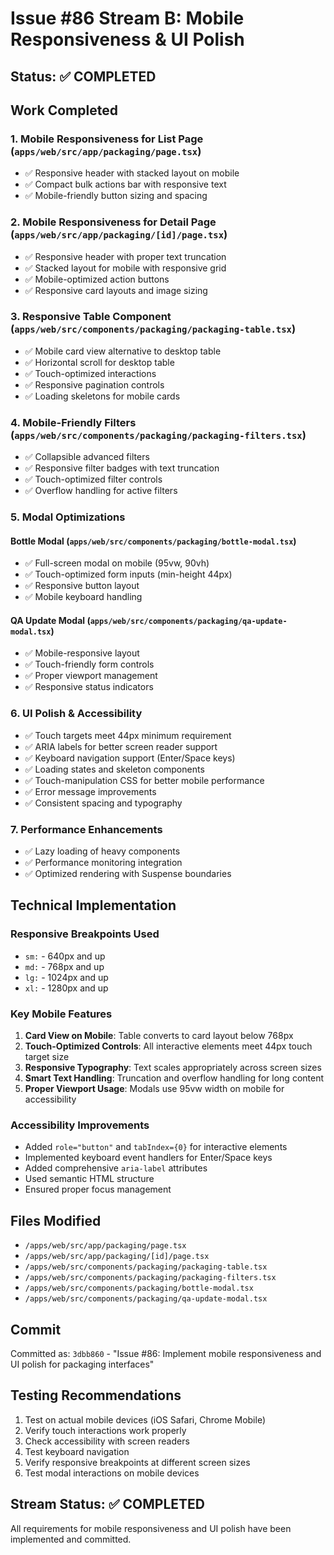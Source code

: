 # Issue #86 Stream B: Mobile Responsiveness & UI Polish

## Status: ✅ COMPLETED

## Work Completed

### 1. Mobile Responsiveness for List Page (`apps/web/src/app/packaging/page.tsx`)
- ✅ Responsive header with stacked layout on mobile
- ✅ Compact bulk actions bar with responsive text
- ✅ Mobile-friendly button sizing and spacing

### 2. Mobile Responsiveness for Detail Page (`apps/web/src/app/packaging/[id]/page.tsx`)
- ✅ Responsive header with proper text truncation
- ✅ Stacked layout for mobile with responsive grid
- ✅ Mobile-optimized action buttons
- ✅ Responsive card layouts and image sizing

### 3. Responsive Table Component (`apps/web/src/components/packaging/packaging-table.tsx`)
- ✅ Mobile card view alternative to desktop table
- ✅ Horizontal scroll for desktop table
- ✅ Touch-optimized interactions
- ✅ Responsive pagination controls
- ✅ Loading skeletons for mobile cards

### 4. Mobile-Friendly Filters (`apps/web/src/components/packaging/packaging-filters.tsx`)
- ✅ Collapsible advanced filters
- ✅ Responsive filter badges with text truncation
- ✅ Touch-optimized filter controls
- ✅ Overflow handling for active filters

### 5. Modal Optimizations
#### Bottle Modal (`apps/web/src/components/packaging/bottle-modal.tsx`)
- ✅ Full-screen modal on mobile (95vw, 90vh)
- ✅ Touch-optimized form inputs (min-height 44px)
- ✅ Responsive button layout
- ✅ Mobile keyboard handling

#### QA Update Modal (`apps/web/src/components/packaging/qa-update-modal.tsx`)
- ✅ Mobile-responsive layout
- ✅ Touch-friendly form controls
- ✅ Proper viewport management
- ✅ Responsive status indicators

### 6. UI Polish & Accessibility
- ✅ Touch targets meet 44px minimum requirement
- ✅ ARIA labels for better screen reader support
- ✅ Keyboard navigation support (Enter/Space keys)
- ✅ Loading states and skeleton components
- ✅ Touch-manipulation CSS for better mobile performance
- ✅ Error message improvements
- ✅ Consistent spacing and typography

### 7. Performance Enhancements
- ✅ Lazy loading of heavy components
- ✅ Performance monitoring integration
- ✅ Optimized rendering with Suspense boundaries

## Technical Implementation

### Responsive Breakpoints Used
- `sm:` - 640px and up
- `md:` - 768px and up
- `lg:` - 1024px and up
- `xl:` - 1280px and up

### Key Mobile Features
1. **Card View on Mobile**: Table converts to card layout below 768px
2. **Touch-Optimized Controls**: All interactive elements meet 44px touch target size
3. **Responsive Typography**: Text scales appropriately across screen sizes
4. **Smart Text Handling**: Truncation and overflow handling for long content
5. **Proper Viewport Usage**: Modals use 95vw width on mobile for accessibility

### Accessibility Improvements
- Added `role="button"` and `tabIndex={0}` for interactive elements
- Implemented keyboard event handlers for Enter/Space keys
- Added comprehensive `aria-label` attributes
- Used semantic HTML structure
- Ensured proper focus management

## Files Modified
- `/apps/web/src/app/packaging/page.tsx`
- `/apps/web/src/app/packaging/[id]/page.tsx`
- `/apps/web/src/components/packaging/packaging-table.tsx`
- `/apps/web/src/components/packaging/packaging-filters.tsx`
- `/apps/web/src/components/packaging/bottle-modal.tsx`
- `/apps/web/src/components/packaging/qa-update-modal.tsx`

## Commit
Committed as: `3dbb860` - "Issue #86: Implement mobile responsiveness and UI polish for packaging interfaces"

## Testing Recommendations
1. Test on actual mobile devices (iOS Safari, Chrome Mobile)
2. Verify touch interactions work properly
3. Check accessibility with screen readers
4. Test keyboard navigation
5. Verify responsive breakpoints at different screen sizes
6. Test modal interactions on mobile devices

## Stream Status: ✅ COMPLETED
All requirements for mobile responsiveness and UI polish have been implemented and committed.
